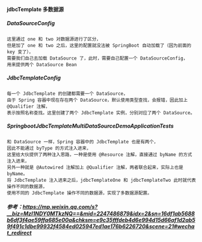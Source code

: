 #### jdbcTemplate 多数据源

##### DataSourceConfig

    这里通过 one 和 two 对数据源进行了区分，
    但是加了 one 和 two 之后，这里的配置就没法被 SpringBoot 自动加载了（因为前面的 key 变了），
    需要我们自己去加载 DataSource 了，此时，需要自己配置一个 DataSourceConfig，
    用来提供两个 DataSource Bean

##### JdbcTemplateConfig

    每一个 JdbcTemplate 的创建都需要一个 DataSource，
    由于 Spring 容器中现在存在两个 DataSource，默认使用类型查找，会报错，因此加上 @Qualifier 注解，
    表示按照名称查找。这里创建了两个 JdbcTemplate 实例，分别对应了两个 DataSource。

##### SpringbootJdbcTemplateMultiDataSourceDemoApplicationTests

    和 DataSource 一样，Spring 容器中的 JdbcTemplate 也是有两个，
    因此不能通过 byType 的方式注入进来，
    这里给大伙提供了两种注入思路，一种是使用 @Resource 注解，直接通过 byName 的方式注入进来，
    另外一种就是 @Autowired 注解加上 @Qualifier 注解，两者联合起来，实际上也是 byName。
    将 JdbcTemplate 注入进来之后，jdbcTemplateOne 和 jdbcTemplateTwo 此时就代表操作不同的数据源，
    使用不同的 JdbcTemplate 操作不同的数据源，实现了多数据源配置。

##### 参考：https://mp.weixin.qq.com/s?__biz=MzI1NDY0MTkzNQ==&mid=2247486879&idx=2&sn=16df1ab5688b6df3f4ae59ffa685e00a&chksm=e9c35fffdeb4d6e994d15d66af1d2ab59f491c1dbe99932f4584ed025947ed1ae176b6226720&scene=21#wechat_redirect